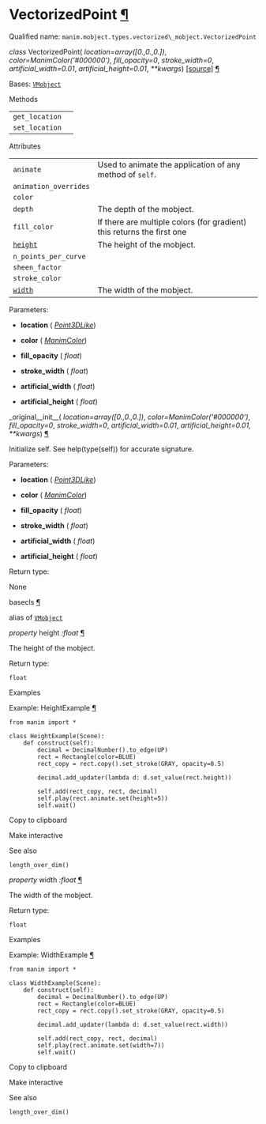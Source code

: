 # VectorizedPoint [¶](https://docs.manim.community/en/stable/reference/manim.mobject.types.vectorized_mobject.VectorizedPoint.html\#vectorizedpoint "Link to this heading")

Qualified name: `manim.mobject.types.vectorized\_mobject.VectorizedPoint`

_class_ VectorizedPoint( _location=array(\[0.,0.,0.\])_, _color=ManimColor('#000000')_, _fill\_opacity=0_, _stroke\_width=0_, _artificial\_width=0.01_, _artificial\_height=0.01_, _\*\*kwargs_) [\[source\]](https://docs.manim.community/en/stable/_modules/manim/mobject/types/vectorized_mobject.html#VectorizedPoint) [¶](https://docs.manim.community/en/stable/reference/manim.mobject.types.vectorized_mobject.VectorizedPoint.html#manim.mobject.types.vectorized_mobject.VectorizedPoint "Link to this definition")

Bases: [`VMobject`](https://docs.manim.community/en/stable/reference/manim.mobject.types.vectorized_mobject.VMobject.html#manim.mobject.types.vectorized_mobject.VMobject "manim.mobject.types.vectorized_mobject.VMobject")

Methods

|     |     |
| --- | --- |
| `get_location` |  |
| `set_location` |  |

Attributes

|     |     |
| --- | --- |
| `animate` | Used to animate the application of any method of `self`. |
| `animation_overrides` |  |
| `color` |  |
| `depth` | The depth of the mobject. |
| `fill_color` | If there are multiple colors (for gradient) this returns the first one |
| [`height`](https://docs.manim.community/en/stable/reference/manim.mobject.types.vectorized_mobject.VectorizedPoint.html#manim.mobject.types.vectorized_mobject.VectorizedPoint.height "manim.mobject.types.vectorized_mobject.VectorizedPoint.height") | The height of the mobject. |
| `n_points_per_curve` |  |
| `sheen_factor` |  |
| `stroke_color` |  |
| [`width`](https://docs.manim.community/en/stable/reference/manim.mobject.types.vectorized_mobject.VectorizedPoint.html#manim.mobject.types.vectorized_mobject.VectorizedPoint.width "manim.mobject.types.vectorized_mobject.VectorizedPoint.width") | The width of the mobject. |

Parameters:

- **location** ( [_Point3DLike_](https://docs.manim.community/en/stable/reference/manim.typing.html#manim.typing.Point3DLike "manim.typing.Point3DLike"))

- **color** ( [_ManimColor_](https://docs.manim.community/en/stable/reference/manim.utils.color.core.ManimColor.html#manim.utils.color.core.ManimColor "manim.utils.color.core.ManimColor"))

- **fill\_opacity** ( _float_)

- **stroke\_width** ( _float_)

- **artificial\_width** ( _float_)

- **artificial\_height** ( _float_)


\_original\_\_init\_\_( _location=array(\[0.,0.,0.\])_, _color=ManimColor('#000000')_, _fill\_opacity=0_, _stroke\_width=0_, _artificial\_width=0.01_, _artificial\_height=0.01_, _\*\*kwargs_) [¶](https://docs.manim.community/en/stable/reference/manim.mobject.types.vectorized_mobject.VectorizedPoint.html#manim.mobject.types.vectorized_mobject.VectorizedPoint._original__init__ "Link to this definition")

Initialize self. See help(type(self)) for accurate signature.

Parameters:

- **location** ( [_Point3DLike_](https://docs.manim.community/en/stable/reference/manim.typing.html#manim.typing.Point3DLike "manim.typing.Point3DLike"))

- **color** ( [_ManimColor_](https://docs.manim.community/en/stable/reference/manim.utils.color.core.ManimColor.html#manim.utils.color.core.ManimColor "manim.utils.color.core.ManimColor"))

- **fill\_opacity** ( _float_)

- **stroke\_width** ( _float_)

- **artificial\_width** ( _float_)

- **artificial\_height** ( _float_)


Return type:

None

basecls [¶](https://docs.manim.community/en/stable/reference/manim.mobject.types.vectorized_mobject.VectorizedPoint.html#manim.mobject.types.vectorized_mobject.VectorizedPoint.basecls "Link to this definition")

alias of [`VMobject`](https://docs.manim.community/en/stable/reference/manim.mobject.types.vectorized_mobject.VMobject.html#manim.mobject.types.vectorized_mobject.VMobject "manim.mobject.types.vectorized_mobject.VMobject")

_property_ height _:float_ [¶](https://docs.manim.community/en/stable/reference/manim.mobject.types.vectorized_mobject.VectorizedPoint.html#manim.mobject.types.vectorized_mobject.VectorizedPoint.height "Link to this definition")

The height of the mobject.

Return type:

`float`

Examples

Example: HeightExample [¶](https://docs.manim.community/en/stable/reference/manim.mobject.types.vectorized_mobject.VectorizedPoint.html#heightexample)

```
from manim import *

class HeightExample(Scene):
    def construct(self):
        decimal = DecimalNumber().to_edge(UP)
        rect = Rectangle(color=BLUE)
        rect_copy = rect.copy().set_stroke(GRAY, opacity=0.5)

        decimal.add_updater(lambda d: d.set_value(rect.height))

        self.add(rect_copy, rect, decimal)
        self.play(rect.animate.set(height=5))
        self.wait()

```

Copy to clipboard

Make interactive

See also

`length_over_dim()`

_property_ width _:float_ [¶](https://docs.manim.community/en/stable/reference/manim.mobject.types.vectorized_mobject.VectorizedPoint.html#manim.mobject.types.vectorized_mobject.VectorizedPoint.width "Link to this definition")

The width of the mobject.

Return type:

`float`

Examples

Example: WidthExample [¶](https://docs.manim.community/en/stable/reference/manim.mobject.types.vectorized_mobject.VectorizedPoint.html#widthexample)

```
from manim import *

class WidthExample(Scene):
    def construct(self):
        decimal = DecimalNumber().to_edge(UP)
        rect = Rectangle(color=BLUE)
        rect_copy = rect.copy().set_stroke(GRAY, opacity=0.5)

        decimal.add_updater(lambda d: d.set_value(rect.width))

        self.add(rect_copy, rect, decimal)
        self.play(rect.animate.set(width=7))
        self.wait()

```

Copy to clipboard

Make interactive

See also

`length_over_dim()`